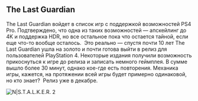 ## **The Last Guardian**
The Last Guardian войдет в список игр с поддержкой возможностей PS4 Pro.
Подтверждено, что одна из таких возможностей — апскейлинг до 4K и поддержка HDR, но все остальное пока что остается тайной, если еще что-то вообще осталось. 
 Это реально — спустя почти 10 лет The Last Guardian ушла на золото и почти готова выйти в релиз для пользователей PlayStation 4.
Некоторые издания получили возможность прикоснуться к игре до релиза и записать немного геймплея. В сумме вышло более 30 минут, однако кое-где есть повторения. Механика игры, кажется, на протяжении всей игры будет примерно одинаковой, но кто знает? 
Релиз уже в декабре. 


![N|S.T.A.L.K.E.R. 2](http://ps3hits.ru/wp-content/uploads/2014/03/LAst-Gaurdian.jpg)



